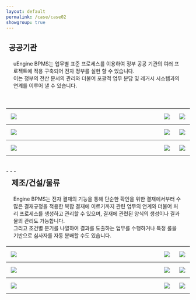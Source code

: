 ```yaml
---
layout: default
permalink: /case/case02
showgroup: true
---
```


<style>
   border="1"
   border-color="#000000"
</style>

<h2 style="margin-left: 7px;">공공기관</h2>
<p style="margin:20px;"> uEngine BPMS는 업무별 표준 프로세스를 이용하여 정부 공공 기관의 여러 프로젝트에 적용 구축되어 전자 정부를 실현 할 수 있습니다. <br>
이는 정부의 전산 문서의 관리와 더불어 포괄적 업무 분담 및 레거시 시스템과의 연계를 이루어 낼 수 있습니다. </p>
<style>
table {
    width: 100%;
    text-align: left;
    table-layout: fixed;
}
th, td {
    word-wrap: break-word;
    width: 100%;
    padding: 10px;
}

@media screen and (max-width: 750px) {
    tbody, thead { float: left; }
    thead { min-width: 120px }
    td,th { display: block }
}

.autoResizeImage {
    width: 80%;
    height: 80%;
    max-height: 156px;
}
</style>

<table>
    <tr>
        <th><img class="autoResizeImage" src='http://cfile9.uf.tistory.com/original/27631737523BDEB427B373' style="margin: 3px;"></th>
        <th><img class="autoResizeImage" src='http://cfile28.uf.tistory.com/image/215C3F42561B7B0C3306F6' style="margin: 3px; max-width: 176px; "></th>
        <th><img class="autoResizeImage" src='http://cfile23.uf.tistory.com/image/151C984A4F5D56770F7448' style="margin: 3px;"></th>
    </tr>
    <tr>
        <th><img class="autoResizeImage" src='http://www.mpress.kr/news/photo/201512/1742_1069_2636.jpg' style="margin: 3px;"></th>  
        <th><img class="autoResizeImage" src='http://img.etnews.com/photonews/1611/880801_20161109162921_634_0001.jpg' style="margin: 3px;"></th>
        <th><img class="autoResizeImage" src='https://www.ifez.go.kr/images/site/frt/sub/m7/bi_tab_img01.jpg' style="margin: 3px;"></th>
    </tr>
    <tr>
        <th><img class="autoResizeImage" src='http://pimage.design.co.kr/cms/contents/direct/info_id/46827/1233731686111.jpg' style="margin: 3px;"></th>  
        <th><img class="autoResizeImage" src='http://cdn.besuccess.com/wp-content/uploads/2015/05/%EC%9D%B4%EB%8B%88%EC%85%9C%EA%B5%AD%EB%AC%B8%EC%A1%B0%ED%95%A9.png' style="margin: 3px;"></th>
        <th><img class="autoResizeImage" src='http://www.alio.go.kr/upload/report/2017/04/10/2017041008437700/%ED%95%9C%EA%B5%AD%ED%8A%B9%ED%97%88%EC%A0%95%EB%B3%B4%EC%9B%90%20ci.jpg' style="margin: 3px;"></th>
    </tr>
</table>

<br>
- - -       
<br>


<h2 style="margin-left: 15px; margin-top: 7px;">제조/건설/물류</h2>
<p style="margin:20px;">  Engine BPMS는 전자 결재의 기능을 통해 단순한 확인을 위한 결재에서부터 수많은 결재규정을 적용한 복합 결재에 이르기까지 관련 업무의 연계와 더불어 처리 프로세스를 생성하고 관리할 수 있으며, 결재에 관련된 양식의 생성이나 결과물의 관리도 가능합니다. <br>
그리고 조건별 분기를 나열하여 결과를 도출하는 업무를 수행하거나 특정 룰을 기반으로 심사자를 자동 분배할 수도 있습니다. </p>   
<table>
    <tr>
        <th><img class="autoResizeImage" src='http://www.breaknews.com/imgdata/breaknews_com/201612/2016120527481893.jpg' style="margin: 3px;"></th>
        <th><img class="autoResizeImage" src='http://www.gpkorea.com/data/cheditor4/1402/4801824c2fc7fac37b08393118c3afdb_1391564017.21.jpg' style="margin: 3px;"></th>
        <th><img class="autoResizeImage" src='https://www.fujixerox.co.kr/View/front/common_v5/src/kor/images/logo.gif' style="margin: 3px;"></th>
    </tr>
    <tr>
        <th><img class="autoResizeImage" src='http://kyung-dong.com/template/s150319001001/images/logo.png' style="margin: 3px;"></th>  
        <th><img class="autoResizeImage" src='http://www.image114.co.kr/files/attach/images/10883/742/043/466b6b6fa4afa601df77874e5b8017ac.png' style="margin: 3px;"></th>
        <th><img class="autoResizeImage" src='https://upload.wikimedia.org/wikipedia/commons/thumb/8/8b/Hyundai_Merchant_Marine.svg/2000px-Hyundai_Merchant_Marine.svg.png' style="margin: 3px;"></th>
    </tr>
    <tr>
        <th><img class="autoResizeImage" src='http://businesskorea.co.kr/sites/default/files/field/image/Daewoo%20enc_1_0.jpg' style="margin: 3px;"></th>  
        <th><img class="autoResizeImage" src='http://news20.busan.com/content/image/2009/09/25/20090925000188_0.jpg' style="margin: 3px;"></th>
        <th><img class="autoResizeImage" src='http://www.alio.go.kr/upload/report/2017/04/10/2017041008437700/%ED%95%9C%EA%B5%AD%ED%8A%B9%ED%97%88%EC%A0%95%EB%B3%B4%EC%9B%90%20ci.jpg' style="margin: 3px;"></th>
    </tr>
</table>
